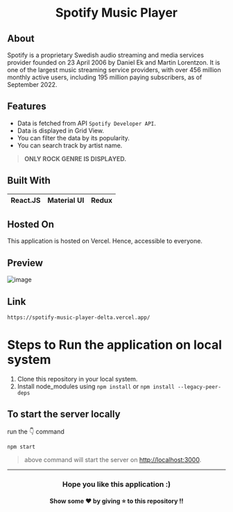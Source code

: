 <h1 align="center">Spotify Music Player</h1>

## About
Spotify is a proprietary Swedish audio streaming and media services provider founded on 23 April 2006 by Daniel Ek and Martin Lorentzon. It is one of the largest music streaming service providers, with over 456 million monthly active users, including 195 million paying subscribers, as of September 2022.

## Features
* Data is fetched from API `Spotify Developer API`.
* Data is displayed in Grid View.
* You can filter the data by its popularity.
* You can search track by artist name.

> **ONLY ROCK GENRE IS DISPLAYED.**

## Built With
|React.JS|Material UI|Redux|
|---|---|---|

## Hosted On
This application is hosted on Vercel. Hence, accessible to everyone.

## Preview
![image](https://github.com/TheNewC0der-24/Spotify/blob/master/Preview.png)

## Link
```
https://spotify-music-player-delta.vercel.app/
```

# Steps to Run the application on local system

1. Clone this repository in your local system.
2. Install node_modules using `npm install` or `npm install --legacy-peer-deps`

## To start the server locally 
run the 👇 command
```
npm start
```
>above command will start the server on [http://localhost:3000](http://localhost:3000).

--- 
<h3 align='center'>Hope you like this application :)</h3>
<h4 align='center'>Show some ❤️ by giving ⭐ to this repository !!</h4>
